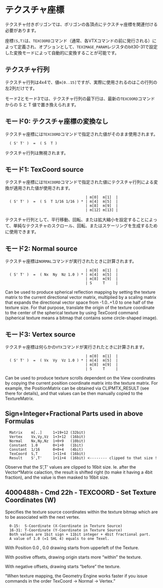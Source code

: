 # テクスチャ座標

テクスチャ付きポリゴンでは、ポリゴンの各頂点にテクスチャ座標を関連付ける必要があります。

座標`(S,T)`は、`TEXCOORD`コマンド（通常、各VTXコマンドの前に発行される）によって定義され、オプションとして、`TEXIMAGE_PARAM`レジスタのbit30-31で設定した変換モードによって自動的に変換することが可能です。

## テクスチャ行列

テクスチャ行列は4x4で、値`m[0..15]`ですが、実際に使用されるのはこの行列の左2列だけです。

モード2とモード3では、テクスチャ行列の最下行は、最新の`TEXCOORD`コマンドからの S と T 値で置き換えられます。

## モード0: テクスチャ座標の変換なし

テクスチャ座標には`TEXCOORD`コマンドで指定された値がそのまま使用されます。

```
  ( S' T' )  =  ( S  T )
```

テクスチャ行列は無視されます。

## モード1: TexCoord source

テクスチャ座標には`TEXCOORD`コマンドで指定された値にテクスチャ行列による変換が適用された値が使用されます。

```
                                     | m[0]  m[1]  |
  ( S' T' )  =  ( S  T 1/16 1/16 ) * | m[4]  m[5]  |
                                     | m[8]  m[9]  |
                                     | m[12] m[13] |
```

テクスチャ行列として、平行移動、回転、または拡大縮小を設定することによって、単純なテクスチャのスクロール、回転、またはスケーリングを生成するために使用できます。

## モード2: Normal source

テクスチャ座標は`NORMAL`コマンドが実行されたときに計算されます。

```
                                     | m[0]  m[1]  |
  ( S' T' )  =  ( Nx  Ny  Nz 1.0 ) * | m[4]  m[5]  |
                                     | m[8]  m[9]  |
                                     | S     T     |
```

Can be used to produce spherical reflection mapping by setting the texture matrix to the current directional vector matrix, multiplied by a scaling matrix that expands the directional vector space from -1.0..+1.0 to one half of the texture size. For that purpose, translate the origin of the texture coordinate to the center of the spherical texture by using TexCoord command (spherical texture means a bitmap that contains some circle-shaped image).

## モード3: Vertex source

テクスチャ座標は何らかの`VTX`コマンドが実行されたときに計算されます。

```
                                     | m[0]  m[1]  |
  ( S' T' )  =  ( Vx  Vy  Vz 1.0 ) * | m[4]  m[5]  |
                                     | m[8]  m[9]  |
                                     | S     T     |
```

Can be used to produce texture scrolls dependent on the View coordinates by copying the current position coordinate matrix into the texture matrix. For example, the PositionMatrix can be obtained via CLIPMTX_RESULT (see there for details), and that values can be then manually copied to the TextureMatrix.

## Sign+Integer+Fractional Parts used in above Formulas

```
  Matrix    m[..]     1+19+12 (32bit)
  Vertex    Vx,Vy,Vz  1+3+12  (16bit)
  Normal    Nx,Ny,Nz  1+0+9   (10bit)
  Constant  1.0       0+1+0   (1bit)
  Constant  1/16      0+0+4   (4bit)
  TexCoord  S,T       1+11+4  (16bit)
  Result    S',T'     1+11+4  (16bit) <-------- clipped to that size !
```

Observe that the S’,T’ values are clipped to 16bit size. Ie. after the Vector*Matrix calaction, the result is shifted right (to make it having a 4bit fraction), and the value is then masked to 16bit size.


## 4000488h - Cmd 22h - TEXCOORD - Set Texture Coordinates (W)

Specifies the texture source coordinates within the texture bitmap which are to be associated with the next vertex.

```
  0-15:  S-Coordinate (X-Coordinate in Texture Source)
  16-31: T-Coordinate (Y-Coordinate in Texture Source)
  Both values are 1bit sign + 11bit integer + 4bit fractional part.
  A value of 1.0 (=1 SHL 4) equals to one Texel.
```

With Position 0.0 , 0.0 drawing starts from upperleft of the Texture.

With positive offsets, drawing origin starts more “within” the texture.

With negative offsets, drawing starts “before” the texture.

“When texture mapping, the Geometry Engine works faster if you issue commands in the order TexCoord -> Normal -> Vertex.”
